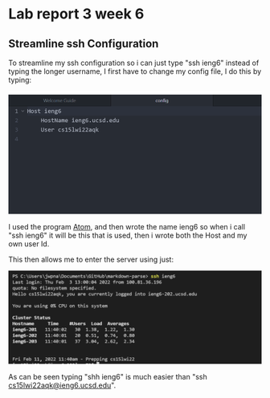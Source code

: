 # Lab report 3 week 6

## Streamline ssh Configuration

To streamline my ssh configuration so i can just type "ssh ieng6" instead of typing the longer username, I first have to change my config file, I do this by typing:

![Image](Picture31.PNG)

I used the program [Atom](https://atom.io/), and then wrote the name ieng6 so when i call "ssh ieng6" it will be this that is used, then i wrote both the Host and my own user Id.

This then allows me to enter the server using just:

![Image](Picture32.PNG)

As can be seen typing "shh ieng6" is much easier than "ssh cs15lwi22aqk@ieng6.ucsd.edu".


